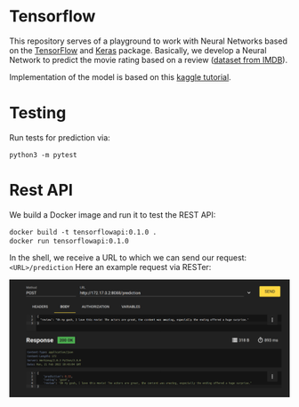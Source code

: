 # Tensorflow

This repository serves of a playground to work with Neural Networks based on the
[TensorFlow](https://www.tensorflow.org/) and [Keras](https://keras.io/about/) package.
Basically, we develop a Neural Network to predict the movie rating based on a review 
([dataset from IMDB](https://keras.io/datasets/#imdb-movie-reviews-sentiment-classification)).

Implementation of the model is based on this [kaggle tutorial](https://www.kaggle.com/divyansh22/imdb-beginner-sentiment-analysis).

# Testing
Run tests for prediction via: 

```
python3 -m pytest
```
# Rest API

We build a Docker image and run it to test the REST API:

```
docker build -t tensorflowapi:0.1.0 .
docker run tensorflowapi:0.1.0
```

In the shell, we receive a URL to which we can send our request: `<URL>/prediction`
Here an example request via RESTer:

![](postRequest.png)

